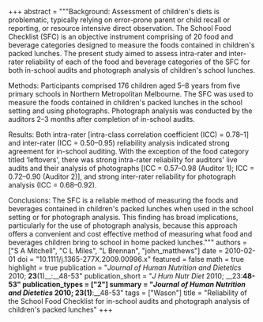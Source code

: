 +++
abstract = """Background: Assessment of children's diets is problematic, typically relying on error-prone parent or child recall or reporting, or resource intensive direct observation. The School Food Checklist (SFC) is an objective instrument comprising of 20 food and beverage categories designed to measure the foods contained in children's packed lunches. The present study aimed to assess intra-rater and inter-rater reliability of each of the food and beverage categories of the SFC for both in-school audits and photograph analysis of children's school lunches.

Methods: Participants comprised 176 children aged 5–8 years from five primary schools in Northern Metropolitan Melbourne. The SFC was used to measure the foods contained in children's packed lunches in the school setting and using photographs. Photograph analysis was conducted by the auditors 2–3 months after completion of in-school audits.

Results: Both intra-rater [intra-class correlation coefficient (ICC) = 0.78–1] and inter-rater (ICC = 0.50–0.95) reliability analysis indicated strong agreement for in-school auditing. With the exception of the food category titled ‘leftovers', there was strong intra-rater reliability for auditors' live audits and their analysis of photographs [ICC = 0.57–0.98 (Auditor 1); ICC = 0.72–0.90 (Auditor 2)], and strong inter-rater reliability for photograph analysis (ICC = 0.68–0.92).

Conclusions: The SFC is a reliable method of measuring the foods and beverages contained in children's packed lunches when used in the school setting or for photograph analysis. This finding has broad implications, particularly for the use of photograph analysis, because this approach offers a convenient and cost effective method of measuring what food and beverages children bring to school in home packed lunches."""
authors = ["S A Mitchell", "C L Miles", "L Brennan", "john_matthews"]
date = 2010-02-01
doi = "10.1111/j.1365-277X.2009.00996.x"
featured = false
math = true
highlight = true
publication = "*Journal of Human Nutrition and Dietetics* 2010; __23__(1)__:__48-53"
publication_short = "*J Hum Nutr Diet* 2010; __23:__48-53"
publication_types = ["2"]
summary = "*Journal of Human Nutrition and Dietetics* 2010; __23__(1)__:__48-53"
tags = ["Wason"]
title = "Reliability of the School Food Checklist for in-school audits and photograph analysis of children's packed lunches"
+++
